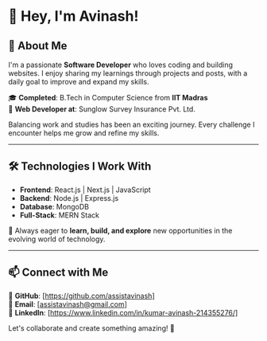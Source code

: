 # 👋 Hey, I'm Avinash!  

## 🚀 About Me  
I'm a passionate **Software Developer** who loves coding and building websites. I enjoy sharing my learnings through projects and posts, with a daily goal to improve and expand my skills.  

🎓 **Completed**: B.Tech in Computer Science from **IIT Madras**  
💼 **Web Developer at**: Sunglow Survey Insurance Pvt. Ltd.  

Balancing work and studies has been an exciting journey. Every challenge I encounter helps me grow and refine my skills.  

---

## 🛠️ Technologies I Work With  
- **Frontend**: React.js | Next.js | JavaScript  
- **Backend**: Node.js | Express.js  
- **Database**: MongoDB  
- **Full-Stack**: MERN Stack  

🌱 Always eager to **learn, build, and explore** new opportunities in the evolving world of technology.  

---

## 📫 Connect with Me  
🔗 **GitHub**:  [https://github.com/assistavinash]  
📧 **Email**: [assistavinash@gmail.com]  
💼 **LinkedIn**: [https://www.linkedin.com/in/kumar-avinash-214355276/]  

Let's collaborate and create something amazing! 🚀  

